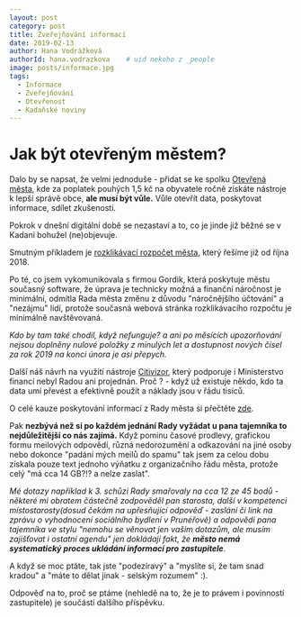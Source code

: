 ```yaml
---
layout: post
category: post
title: Zveřejňování informací
date: 2019-02-13
author: Hana Vodrážková
authorId: hana.vodrazkova    # uid nekoho z _people
image: posts/informace.jpg
tags:
  - Informace
  - Zveřejňování 
  - Otevřenost
  - Kadaňské noviny
---
```



Jak být otevřeným městem?
===


Dalo by se napsat, že velmi jednoduše - přidat se ke spolku [Otevřená města](https://www.otevrenamesta.cz), kde za poplatek pouhých 1,5 kč na obyvatele ročně získáte nástroje k lepší správě obce, **ale musí být vůle.** Vůle otevřít data, poskytovat informace, sdílet zkušenosti.

Pokrok v dnešní digitální době se nezastaví a to, co je jinde již běžné se v Kadani bohužel (ne)objevuje.

Smutným příkladem je [rozklikávací rozpočet města](https://kadan.pirati.cz/aktuality/rozpocet.html), který řešíme již od října 2018.

Po té, co jsem vykomunikovala s firmou Gordik, která poskytuje městu současný software, že úprava je technicky možná a finanční náročnost je minimální, odmítla Rada města změnu z důvodu "náročnějšího účtování" a "nezájmu" lidí, protože současná webová stránka rozklikávacího rozpočtu
je minimálně navštěvovaná. 

*Kdo by tam také chodil, když nefunguje? a ani po měsících upozorňování nejsou doplněny nulové položky z minulých let
a dostupnost nových čísel za rok 2019 na konci února je asi přepych.*

Další náš návrh na využití nástroje [Citivizor](https://www.cityvizor.cz), který podporuje i Ministerstvo financí nebyl Radou ani projednán. Proč ? - když už existuje někdo, kdo ta data umí převést a efektivně použít a náklady jsou v řádu tisíců. 
  
O celé kauze poskytování informací z Rady města si přečtěte [zde](https://kadan.pirati.cz/aktuality/kauza-informace.html).

Pak **nezbývá než si po každém jednání Rady vyžádat u pana tajemníka to nejdůležitější co nás zajímá.** 
Když pominu časové prodlevy, grafickou formu meilových odpovědí, různá nedorozumění a odkazování na jiné osoby nebo dokonce 
"padání mých meilů do spamu" tak jsem za celou dobu získala pouze text jednoho výňatku z organizačního řádu města, protože celý 
"má cca 14 GB?!? a nelze zaslat".  

*Mé dotazy například k 3. schůzi Rady smařovaly na cca 12 ze 45 bodů - některé mi obratem částečně zodpověděl pan starosta, další v kompetenci místostarosty(dosud čekám na upřesňující odpověď - zaslání či link na zprávu o vyhodnocení sociálního bydlení v Prunéřově) a odpovědi pana tajemníka ve stylu "nemohu se věnovat jen vašim dotazům, ale musím zajišťovat i ostatní agendu" jen dokládají fakt, že **město nemá systematický proces ukládání informací pro zastupitele**.*

A když se moc ptáte, tak jste "podezíravý" a "myslíte si, že tam snad kradou" a "máte to dělat jinak - selským rozumem" :).

Odpověď na to, proč se ptáme (nehledě na to, že je to právem i povinností zastupitele) je součástí dalšího příspěvku.
